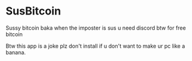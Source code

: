 # SusBitcoin
Sussy bitcoin baka when the imposter is sus u need discord btw for free bitcoin

Btw this app is a joke plz don't install if u don't want to make ur pc like a banana.
